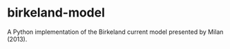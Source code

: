 # birkeland-model
A Python implementation of the Birkeland current model presented by Milan (2013).
